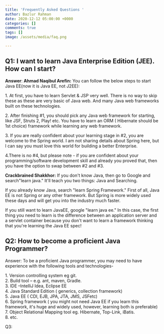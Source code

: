 ```yaml
---
title: 'Frequently Asked Questions '
author: Bazlur Rahman
date: 2020-12-12 05:00:00 +0000
categories: []
comments: true
tags: []
image: /assets/media/faq.png

---
```

## **Q1: I want to learn Java Enterprise Edition (JEE). How can I start?**

**Answer**: **Ahmad Naqibul Arefin:** You can follow the below steps to start Java EE(now it is Java EE, not J2EE):

1\. At first, you have to learn Servlet & JSP very well. There is no way to skip these as these are very basic of Java web. And many Java web frameworks built on these technologies.  
  
2\. After finishing #1, you should pick any Java web framework for starting, like JSF, Struts 2, Play! etc. You have to learn an ORM ( Hibernate should be 1st choice) framework while learning any web framework.  
  
3\. If you are really confident about your learning stage in #2, you are welcome to the Spring world. I am not sharing details about Spring here, but I can say you must love this world for building a better Enterprise.  
  
4\.There is no #4, but please note - if you are confident about your programming/software development skill and already you proved that, then you have the option to swap between #2 and #3.

**Crackbrained Shakkhor:** If you don't know Java, then go to Google and search"learn java." It'll teach you two things: Java and Searching.  
  
If you already know Java, search "learn Spring Framework." First of all, Java EE is not Spring or any other framework. But Spring is more widely used these days and will get you into the industry much faster.  
  
If you still want to learn JavaEE, google "learn java ee." In this case, the first thing you need to learn is the difference between an application server and a servlet container because you don't want to learn a framework thinking that you're learning the Java EE spec!

## **Q2: How to become a proficient Java Programmer?**

Answer:  To be a proficient Java programmer, you may need to have experience with the following tools and technologies-   
  
1\. Version controlling system eg git.  
2\. Build tool – e.g. ant, maven, Gradle.  
3\. IDE –IntelliJ Idea, Eclipse EE  
4\. Java Standard Edition ( generics, collection framework)  
5\. Java EE ( CDI, EJB, JPA, JTA, JMS, JSFetc)  
6\. Spring framework ( you might not need Java EE if you learn this framework, it's huge and widely used, however, learning both is preferable)  
7\. Object Relational Mapping tool eg. Hibernate, Top-Link, iBatis.   
8\. etc.

Q3: 

